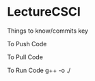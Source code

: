 # LectureCSCI

Things to know/commits key

To Push Code

To Pull Code

To Run Code
g++ <file name> -o <file output name>
./<file output name>
